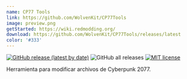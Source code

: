 ```yaml
---
name: CP77 Tools
link: https://github.com/WolvenKit/CP77Tools
image: preview.png
getStarted: https://wiki.redmodding.org/
download: https://github.com/WolvenKit/CP77Tools/releases/latest
color: '#333'
---
```

[![GitHub release (latest by date)](https://img.shields.io/github/v/release/rfuzzo/cp77tools?include_prereleases)](https://github.com/rfuzzo/cp77tools/releases)
![GitHub all releases](https://img.shields.io/github/downloads/rfuzzo/cp77tools/total)
[![MIT license](https://img.shields.io/badge/License-MIT-blue.svg)](https://lbesson.mit-license.org/)

Herramienta para modificar archivos de Cyberpunk 2077.